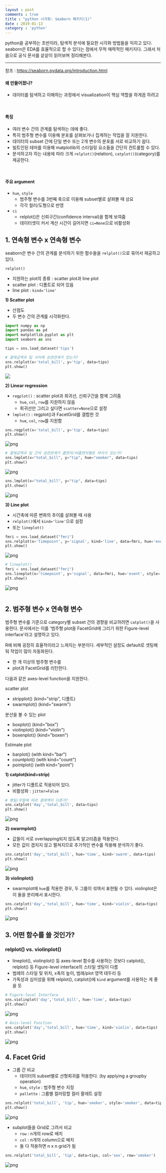 ```yaml
---
layout : post
comments : true
title : "python 시각화: Seaborn 패키지(1)"
date : 2019-01-13
category : 'python'
---
```



python을 공부하는 초반이라, 탐색적 분석에 필요한 시각화 방법들을 익히고 있다. seaborn은 EDA를 효율적으로 할 수 있다는 점에서 무척 매력적인 패키지다. 그래서 처음으로 공식 문서를 샅샅이 읽어보며 정리해본다.

---

참조 : https://seaborn.pydata.org/introduction.html

#### 왜 만들어졌나?
- 데이터를 탐색하고 이해하는 과정에서 visualization이 핵심 역할을 하게끔 하려고
<br>

#### 특징

- 여러 변수 간의 관계를 탐색하는 데에 좋다.
- 특히 범주형 변수를 이용해 분포를 살펴보거나 집계하는 작업을 잘 지원한다.  
- 데이터의 subset 간에 단일 변수 또는 2개 변수의 분포를 서로 비교하기 쉽다.
- 빌트인된 테마를 이용해 matplotlib의 스타일링 요소들을 간단히 컨트롤할 수 있다.
- 분석하고자 하는 내용에 따라 크게 `relplot()`(relation), `catplot()`(category)를 제공한다.  
<br>

#### 주요 argument
- `hue`, `style`
  - 범주형 변수를 3번째 축으로 이용해 subset별로 살펴볼 때 상요
  - 각각 컬러/도형으로 반영
- `ci`
  - relplot()은 신뢰구간(confidence interval)을 함께 보여줌
  - 데이터셋이 커서 계산 시간이 길어지면 `ci=None`으로 비활성화

## 1. 연속형 변수 x 연속형 변수

seaborn은 변수 간의 관계를 분석하기 위한 함수들을 `relplot()`으로 묶어서 제공하고 있다.

`relplot()`
 - 지원하는 plot의 종류 : scatter plot과 line plot
 - scatter plot : 디폴트로 되어 있음
 - line plot : `kind='line'`

**1) Scatter plot**

 - 산점도
 - 두 변수 간의 관계를 시각화한다.


```python
import numpy as np
import pandas as pd
import matplotlib.pyplot as plt
import seaborn as sns

tips = sns.load_dataset('tips')

# 결제금액과 팁 사이에 상관관계가 있는가?
sns.relplot(x='total_bill', y='tip', data=tips)
plt.show()
```


<img src="https://github.com/JessyMin/jessymin.github.io/blob/master/assets/images/2019-01-13/output_10_1.png">


**2) Linear regression**
- `regplot()` : scatter plot과 회귀선, 신뢰구간을 함께 그려줌
    - `hue`, `col`, `row`를 지원하지 않음
    - 회귀선만 그리고 싶다면 `scatter=None`으로 설정
- `lmplot()` : regplot()과 FacetGrid를 결합한 것
    - `hue`, `col`, `row`를 지원함



```python
sns.regplot(x='total_bill', y='tip', data=tips)
plt.show()
```

![png](./assets/images/2019-01-13/output_5_1.png)



```python
# 결제금액과 팁 간의 상관관계가 흡연자/비흡연자별로 차이가 있는가?
sns.lmplot(x="total_bill", y="tip", hue="smoker", data=tips)
plt.show()
```

![png](./assets/images/2019-01-13/output_6_1.png)


```python
sns.lmplot(x="total_bill", y="tip", data=tips)
plt.show()
```

![png](./assets/images/2019-01-13/output_7_1.png)


**3) Line plot**

- 시간축에 따른 변화의 추이를 살펴볼 때 사용
- `relplot()`에서 `kind='line'`으로 설정
- 또는 `lineplot()`


```python
fmri = sns.load_dataset("fmri")
sns.relplot(x='timepoint', y='signal', kind='line', data=fmri, hue='event', style='event', ci=None)
plt.show()
```


![png](./assets/images/2019-01-13/output_9_0.png)



```python
# lineplot()
fmri = sns.load_dataset("fmri")
sns.lineplot(x='timepoint', y='signal', data=fmri, hue='event', style='event')
plt.show()
```

![png](./assets/images/2019-01-13/output_10_1.png)



```python

```

## 2. 범주형 변수 x 연속형 변수

범주형 변수를 기준으로 category별 subset 간의 경향을 비교하려면 `catplot()`을 사용한다. 문서에서는 이를 '범주형 plot을 FacetGrid에 그리기 위한 Figure-level interface'라고 설명하고 있다.  

R에 비해 굉장히 효율적이라고 느껴지는 부분이다. 세부적인 설정도 default로 셋팅해둬 작업이 많이 자동화된다.

 - 한 개 이상의 범주형 변수를
 - plot과 FacetGrid를 리턴한다.


다음과 같은 axes-level function을 지원한다.

scatter plot
- stripplot() (kind="strip", 디폴트)
- swarmplot() (kind="swarm")

분산을 볼 수 있는 plot
- boxplot() (kind="box")
- violinplot() (kind="violin")
- boxenplot() (kind="boxen")

Estimate plot
- barplot() (with kind="bar")
- countplot() (with kind="count")
- pointplot() (with kind="point")


**1) catplot(kind=strip)**
 - jitter가 디폴트로 적용되어 있다.
 - 비활성화 : `jitter=False`


```python
# 평일/주말에 따라 결제액이 다른가?
sns.catplot('day','total_bill', data=tips)
plt.show()
```


![png](./assets/images/2019-01-13/output_13_0.png)


**2) swarmplot()**  
 - 값들이 서로 overlapping되지 않도록 알고리즘을 적용한다.
 - 모든 값이 겹치지 않고 펼쳐지므로 추가적인 변수를 적용해 분석하기 좋다.


```python
sns.catplot('day','total_bill', hue='time', kind='swarm', data=tips)
plt.show()
```


![png](./assets/images/2019-01-13/output_15_0.png)


**3) violinplot()**
- swarmplot에 `hue`를 적용한 경우, 두 그룹이 섞여서 표현될 수 있다. violinplot은 이 둘을 분리해서 표시한다.


```python
sns.catplot('day','total_bill', hue='time', kind='violin', data=tips)
plt.show()
```

![png](./assets/images/2019-01-13/output_17_1.png)


## 3. 어떤 함수를 쓸 것인가?

### relplot() vs. violinplot()

- lineplot(), violinplot() 등 axes-level 함수를 사용하는 것보다 catplot(), relplot() 등 Figure-level interface의 스타일 셋팅이 다름
- 범례의 스타일 및 위치, x축의 높이, 범례/plot 영역 테두리 등
- 가독성과 심미성을 위해 relplot(), catplot()에 `kind` argument를 사용하는 게 좋을 듯


```python
# Figure-level Interface
sns.violinplot('day','total_bill', hue='time', data=tips)
plt.show()
```
![png](./assets/images/2019-01-13/output_20_2.png)

```python
# Axis-level Function
sns.catplot('day','total_bill', hue='time', kind='violin', data=tips)
plt.show()
```

![png](./assets/images/2019-01-13/output_21_1.png)


## 4. Facet Grid

- 그룹 간 비교
  - 데이터의 subset별로 선형회귀를 적용한다. (by applying a groupby operation)
  - `hue`, `style` : 범주형 변수 지정
  - `pallette` : 그룹별 컬러링할 컬러 팔레트 설정


```python
sns.relplot('total_bill', 'tip', hue='smoker', style='smoker', data=tips)
plt.show()
```

![png](./assets/images/2019-01-13/output_24_1.png)



- subplot들을 Grid로 그려서 비교
  - `row` : n개의 row로 배치
  - `col` : n개의 column으로 배치
  - 둘 다 적용하면 n x n grid가 됨


```python
sns.relplot('total_bill', 'tip', data=tips, col='sex', row='smoker')
```

![png](./assets/images/2019-01-13/output_26_1.png)
